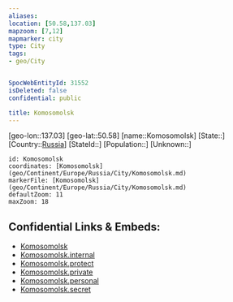 ```yaml
---
aliases: 
location: [50.58,137.03]
mapzoom: [7,12] 
mapmarker: city 
type: City
tags:
- geo/City


SpocWebEntityId: 31552
isDeleted: false
confidential: public

title: Komosomolsk
---
```

[geo-lon::137.03]
[geo-lat::50.58]
[name::Komosomolsk]
[State::]
[Country::[Russia](geo/Continent/Europe/Russia.md)]
[StateId::]
[Population::]
[Unknown::]


```leaflet
id: Komosomolsk
coordinates: [Komosomolsk](geo/Continent/Europe/Russia/City/Komosomolsk.md)
markerFile: [Komosomolsk](geo/Continent/Europe/Russia/City/Komosomolsk.md)
defaultZoom: 11 
maxZoom: 18
```


## Confidential Links & Embeds: 
- [Komosomolsk](../../../../../../_public/geo/Continent/Europe/Russia/City/Komosomolsk.md) 
- [Komosomolsk.internal](../../../../../../_internal/geo/Continent/Europe/Russia/City/Komosomolsk.internal.md) 
- [Komosomolsk.protect](../../../../../../_protect/geo/Continent/Europe/Russia/City/Komosomolsk.protect.md) 
- [Komosomolsk.private](../../../../../../_private/geo/Continent/Europe/Russia/City/Komosomolsk.private.md) 
- [Komosomolsk.personal](../../../../../../_personal/geo/Continent/Europe/Russia/City/Komosomolsk.personal.md) 
- [Komosomolsk.secret](../../../../../../_secret/geo/Continent/Europe/Russia/City/Komosomolsk.secret.md) 
